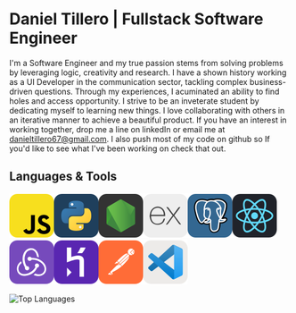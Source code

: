 # Daniel Tillero | Fullstack Software Engineer


I'm a Software Engineer and my true passion stems from solving problems by leveraging logic, creativity and research. I have a shown history working as a UI Developer in the communication sector, tackling complex business-driven questions. Through my experiences, I acuminated an ability to find holes and access opportunity. I strive to be an inveterate student by dedicating myself to learning new things. I love collaborating with others in an iterative manner to achieve a beautiful product. If you have an interest in working together, drop me a line on linkedIn or email me at danieltillero67@gmail.com. I also push most of my code on github so If you'd like to see what I've been working on check that out.

## Languages & Tools

![JS](https://github.com/harshcut/harshcut/blob/master/static/javascript.svg)![Python](https://github.com/harshcut/harshcut/blob/master/static/python.svg)![Node](https://github.com/harshcut/harshcut/blob/master/static/nodejs.svg)![Express](https://github.com/harshcut/harshcut/blob/master/static/expressjs.svg)![POstgreSQL](https://github.com/harshcut/harshcut/blob/master/static/postgresql.svg)![React](https://github.com/harshcut/harshcut/blob/master/static/react.svg)![Redux](https://github.com/harshcut/harshcut/blob/master/static/redux.svg)![Heroku](https://github.com/harshcut/harshcut/blob/master/static/heroku.svg)![Postman](https://github.com/harshcut/harshcut/blob/master/static/postman.svg)![VSCode](https://github.com/harshcut/harshcut/blob/master/static/vscode.svg)

![Top Languages](https://github-readme-stats.vercel.app/api/top-langs/?username=gardensgreen)



